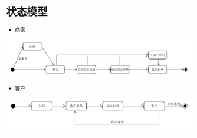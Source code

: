 # 状态模型


- 商家

![case](../pic/06-04-State-Model/res_state_machine.png)

- 客户

![case](../pic/06-04-State-Model/customer_state_machine.png)

